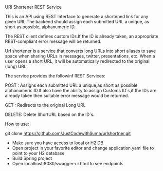 URI Shortener REST Service

This is an API using REST Interface to generate a shortened link for any given URL.The backend should assign each submitted URL a unique, as short as possible, alphanumeric ID.

The REST client defines custom IDs.If the ID is already taken, an appropriate REST-compliant error message will be returned. 

Url shortener is a service that converts long URLs into short aliases to save space when sharing URLs in messages, twitter, presentations, etc. When a user opens a short URL, it will be automatically redirected to the original (long) URL.

The service provides the followinf REST Services: 

  POST  : Assigns each submitted URL a unique,as short as possible alphanumeric ID.It also have the ability to assign Customs ID´s,if the IDs are already taken then suitable error message would be returned.
  
  GET   : Redirects to the original Long URL 
  
  DELETE: Delete ShortURL based on the ID´s.

How to use: 

git clone https://github.com/JustCodewithSuma/urlshortner.git 

- Make sure you have access to local or H2 DB.
- Open project in your favorite editor and change application.yaml file to point to your H2 database
- Build Spring project
- Open localhost:8080/swagger-ui.html to see endpoints.



